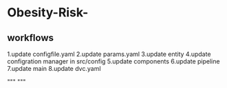 # Obesity-Risk-



## workflows
1.update configfile.yaml
2.update params.yaml
3.update entity
4.update configration manager in src/config
5.update components
6.update pipeline
7.update main
8.update dvc.yaml

"""
"""